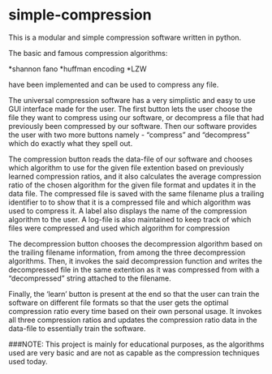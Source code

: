 # simple-compression

This is a modular and simple compression software written in python.

The basic and famous compression algorithms:

 *shannon fano
 *huffman encoding
 *LZW
 
have been implemented and can be used to compress any file.

The universal compression software  has a very simplistic and easy to use GUI interface made for the user. The first button lets the user choose the file they want to compress using our software, or decompress a file that had previously been compressed by our software. Then our software provides the user with two more buttons namely - “compress” and “decompress” which do exactly what they spell out.

The compression button reads the data-file of our software and chooses which algorithm to use for the given file extention based on previously learned compression ratios, and it also calculates the average compression ratio of the chosen algorithm for the given file format and updates it in the data file. The compressed file is saved with the same filename plus a trailing identifier to to show that it is a compressed file and which algorithm was used to compress it. A label also displays the name of the compression algorithm to the user. 
A log-file is also maintained to keep track of which files were compressed and used which algorithm for compression

The decompression button chooses the decompression algorithm based on the trailing filename information, from among the three decompression algorithms. Then, it invokes the said decompression function and writes the decompressed file in the same extention as it was compressed from with a “decompressed” string attached to the filename.

Finally, the ‘learn’ button is present at the end so that the user can train the software on different file formats so that the user gets the optimal compression ratio every time based on their own personal usage. It invokes all three compression ratios and updates the compression ratio data in the data-file to essentially train the software.

###NOTE: 
This project is mainly for educational purposes, as the algorithms used are very basic and are not as capable as the compression techniques used today.
